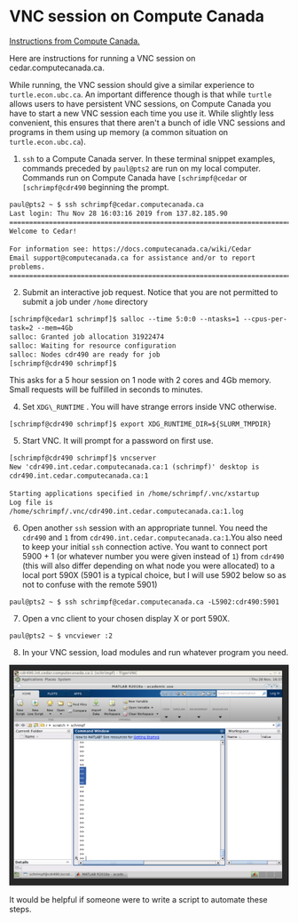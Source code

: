 # VNC session on Compute Canada

[Instructions from Compute Canada.](https://docs.computecanada.ca/wiki/VNC)

Here are instructions for running a VNC session on
cedar.computecanada.ca.

While running, the VNC session should give a similar experience to
`turtle.econ.ubc.ca`. An important difference though is that while
`turtle` allows users to have persistent VNC sessions, on Compute Canada
you have to start a new VNC session each time you use it. While slightly
less convenient, this ensures that there aren't a
bunch of idle VNC sessions and programs in them using up memory (a
common situation on `turtle.econ.ubc.ca`).

1. `ssh` to a Compute Canada server. In these terminal snippet examples, commands preceded by `paul@pts2` are run on my local computer. Commands run on Compute Canada have `[schrimpf@cedar` or `[schrimpf@cdr490` beginning the prompt.

```console
paul@pts2 ~ $ ssh schrimpf@cedar.computecanada.ca
Last login: Thu Nov 28 16:03:16 2019 from 137.82.185.90
=============================================================================
Welcome to Cedar!

For information see: https://docs.computecanada.ca/wiki/Cedar
Email support@computecanada.ca for assistance and/or to report problems.
=============================================================================
```

2. Submit an interactive job request. Notice that you are not permitted to submit a job under `/home` directory
```console
[schrimpf@cedar1 schrimpf]$ salloc --time 5:0:0 --ntasks=1 --cpus-per-task=2 --mem=4Gb
salloc: Granted job allocation 31922474
salloc: Waiting for resource configuration
salloc: Nodes cdr490 are ready for job
[schrimpf@cdr490 schrimpf]$
```
  This asks for a 5 hour session on 1 node with 2 cores and 4Gb
  memory. Small requests will be fulfilled in seconds to minutes.

4. Set `XDG\_RUNTIME` . You will have strange errors inside VNC
   otherwise.

```console
[schrimpf@cdr490 schrimpf]$ export XDG_RUNTIME_DIR=${SLURM_TMPDIR}
```


5. Start VNC. It will prompt for a password on first use.

```console
[schrimpf@cdr490 schrimpf]$ vncserver
New 'cdr490.int.cedar.computecanada.ca:1 (schrimpf)' desktop is cdr490.int.cedar.computecanada.ca:1

Starting applications specified in /home/schrimpf/.vnc/xstartup
Log file is /home/schrimpf/.vnc/cdr490.int.cedar.computecanada.ca:1.log
```

6. Open another `ssh` session with an appropriate tunnel. You need the
   `cdr490` and `1` from `cdr490.int.cedar.computecanada.ca:1`.You also need to keep your initial `ssh` connection
   active. You want to connect port 5900 + 1
   (or whatever number you were given instead of `1`) from `cdr490`
   (this will also differ depending on what node you were allocated)
   to a local port 590X (5901 is a typical choice, but I will use 5902
   below so as not to confuse with the remote 5901)

```console
paul@pts2 ~ $ ssh schrimpf@cedar.computecanada.ca -L5902:cdr490:5901
```

7. Open a vnc client to your chosen display X or port 590X.

```console
paul@pts2 ~ $ vncviewer :2
```

8. In your VNC session, load modules and run whatever program you need.

![](matlab_cedar_vnc.png)

It would be helpful if someone were to write a script to automate
these steps.
